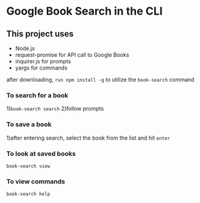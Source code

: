 
# Google Book Search in the CLI

## This project uses

* Node.js
* request-promise for API call to Google Books
* inquirer.js for prompts
* yargs for commands

after downloading, `run npm install -g` to utilize the `book-search` command

### To search for a book

1)`book-search search`
2)follow prompts

### To save a book

1)after entering search, select the book from the list and hit `enter`

### To look at saved books

`book-search view`

### To view commands

`book-search help`
